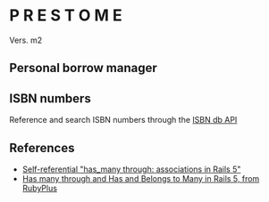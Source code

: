 # P R E S T O M E
Vers. m2

## Personal borrow manager

## ISBN numbers

Reference and search ISBN numbers through the [ISBN db API](https://github.com/sethvargo/isbndb)

## References

- [Self-referential "has_many through: associations in Rails 5"](https://www.bhalash.com/archives/13544808202)
- [Has many through and Has and Belongs to Many in Rails 5, from RubyPlus](https://rubyplus.com/articles/3451-Has-Many-Through-and-Has-and-Belongs-to-Many-in-Rails-5)
